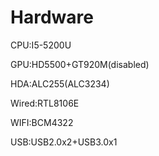 # Hardware

CPU:I5-5200U

GPU:HD5500+GT920M(disabled)

HDA:ALC255(ALC3234)

Wired:RTL8106E

WIFI:BCM4322

USB:USB2.0x2+USB3.0x1
